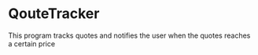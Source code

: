 # QouteTracker
This program tracks quotes and notifies the user when the quotes reaches a certain price

